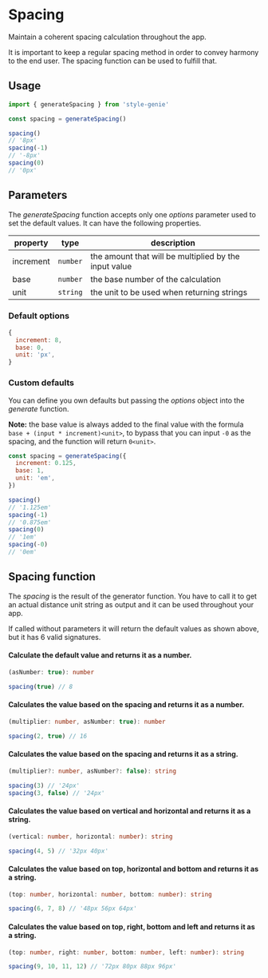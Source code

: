 # Spacing

Maintain a coherent spacing calculation throughout the app.

It is important to keep a regular spacing method in order to convey harmony to the end user. The spacing function can be used to fulfill that.

## Usage

```javascript
import { generateSpacing } from 'style-genie'

const spacing = generateSpacing()

spacing()
// '8px'
spacing(-1)
// '-8px'
spacing(0)
// '0px'
```

## Parameters

The _generateSpacing_ function accepts only one _options_ parameter used to set the default values. It can have the following properties.

| property  | type     | description                                           |
| --------- | -------- | ----------------------------------------------------- |
| increment | `number` | the amount that will be multiplied by the input value |
| base      | `number` | the base number of the calculation                    |
| unit      | `string` | the unit to be used when returning strings            |

### Default options

```javascript
{
  increment: 8,
  base: 0,
  unit: 'px',
}
```

### Custom defaults

You can define you own defaults but passing the _options_ object into the _generate_ function.

**Note:** the base value is always added to the final value with the formula `base + (input * increment)<unit>`, to bypass that you can input `-0` as the spacing, and the function will return `0<unit>`.

```javascript
const spacing = generateSpacing({
  increment: 0.125,
  base: 1,
  unit: 'em',
})

spacing()
// '1.125em'
spacing(-1)
// '0.875em'
spacing(0)
// '1em'
spacing(-0)
// '0em'
```

## Spacing function

The _spacing_ is the result of the generator function. You have to call it to get an actual distance unit string as output and it can be used throughout your app.

If called without parameters it will return the default values as shown above, but it has 6 valid signatures.

#### Calculate the default value and returns it as a number.

```typescript
(asNumber: true): number

spacing(true) // 8
```

#### Calculates the value based on the spacing and returns it as a number.

```typescript
(multiplier: number, asNumber: true): number

spacing(2, true) // 16
```

#### Calculates the value based on the spacing and returns it as a string.

```typescript
(multiplier?: number, asNumber?: false): string

spacing(3) // '24px'
spacing(3, false) // '24px'
```

#### Calculates the value based on vertical and horizontal and returns it as a string.

```typescript
(vertical: number, horizontal: number): string

spacing(4, 5) // '32px 40px'
```

#### Calculates the value based on top, horizontal and bottom and returns it as a string.

```typescript
(top: number, horizontal: number, bottom: number): string

spacing(6, 7, 8) // '48px 56px 64px'
```

#### Calculates the value based on top, right, bottom and left and returns it as a string.

```typescript
(top: number, right: number, bottom: number, left: number): string

spacing(9, 10, 11, 12) // '72px 80px 88px 96px'
```

